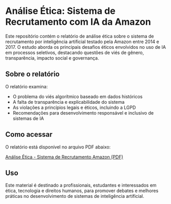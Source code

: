 # Análise Ética: Sistema de Recrutamento com IA da Amazon

Este repositório contém o relatório de análise ética sobre o sistema de recrutamento por inteligência artificial testado pela Amazon entre 2014 e 2017. O estudo aborda os principais desafios éticos envolvidos no uso de IA em processos seletivos, destacando questões de viés de gênero, transparência, impacto social e governança.

## Sobre o relatório

O relatório examina:

- O problema do viés algorítmico baseado em dados históricos  
- A falta de transparência e explicabilidade do sistema  
- As violações a princípios legais e éticos, incluindo a LGPD  
- Recomendações para desenvolvimento responsável e inclusivo de sistemas de IA  

## Como acessar

O relatório está disponível no arquivo PDF abaixo:  

[Análise Ética - Sistema de Recrutamento Amazon (PDF)](https://github.com/Luciana-Moura/Analise-etica/blob/main/An%C3%A1lise%20%C3%89tica.pdf)

## Uso

Este material é destinado a profissionais, estudantes e interessados em ética, tecnologia e direitos humanos, para promover debates e melhores práticas no desenvolvimento de sistemas de inteligência artificial.
